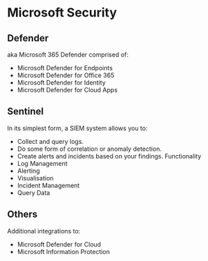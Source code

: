 # Microsoft Security

## Defender
aka Microsoft 365 Defender
comprised of:
- Microsoft Defender for Endpoints
- Microsoft Defender for Office 365
- Microsoft Defender for Identity
- Microsoft Defender for Cloud Apps

## Sentinel
In its simplest form, a SIEM system allows you to:
- Collect and query logs.
- Do some form of correlation or anomaly detection.
- Create alerts and incidents based on your findings.
Functionality
- Log Management
- Alerting
- Visualisation
- Incident Management
- Query Data

## Others
Additional integrations to:
- Microsoft Defender for Cloud
- Microsoft Information Protection
